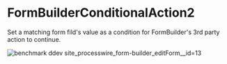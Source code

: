 # FormBuilderConditionalAction2
Set a matching form fild's value as a condition for FormBuilder's 3rd party action to continue.

![benchmark ddev site_processwire_form-builder_editForm__id=13](https://github.com/elabx/FormBuilderConditionalAction2/assets/7674567/5ee613e3-42e4-40d4-ab3e-6f54a3298942)
